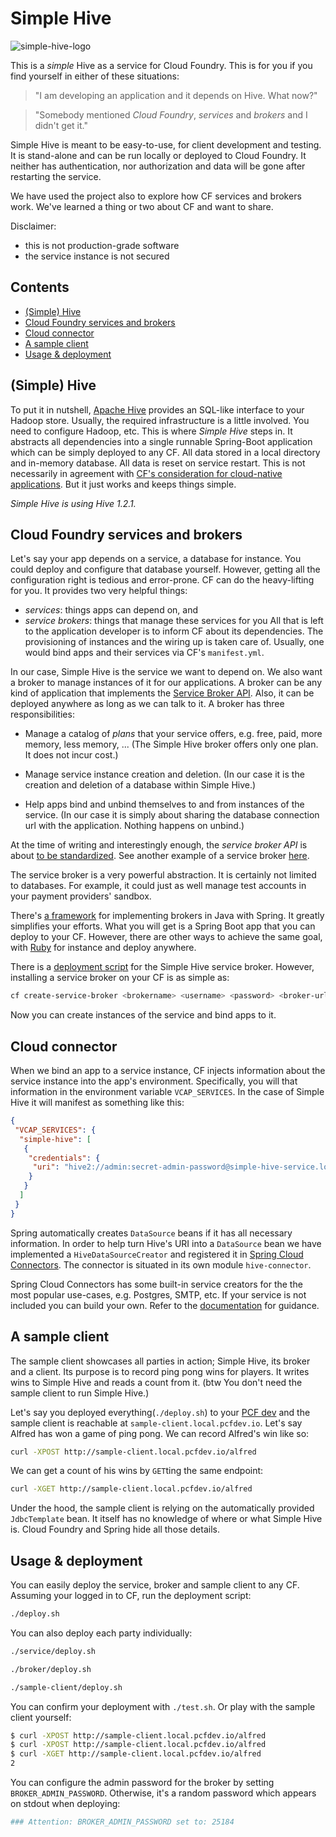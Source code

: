 # Simple Hive

![simple-hive-logo](https://docs.google.com/drawings/d/1oxi8BlLNEbHX0-vTDHRrdu1fgh55Q7FkP8uq66YA51A/pub?h=100)

This is a _simple_ Hive as a service for Cloud Foundry. This is for you if you find yourself in either of these situations:

> "I am developing an application and it depends on Hive. What now?"

> "Somebody mentioned _Cloud Foundry_, _services_ and _brokers_ and I didn't get it."

Simple Hive is meant to be easy-to-use, for client development and testing. It is stand-alone and can be run locally
or deployed to Cloud Foundry. It neither has authentication, nor authorization and data will be gone after restarting the service.

We have used the project also to explore how CF services and brokers work. We've learned a thing or two about CF and want to share.

Disclaimer:
 * this is not production-grade software
 * the service instance is not secured

## Contents
* [(Simple) Hive](#simple-hive-1)
* [Cloud Foundry services and brokers](#cf-services-and-brokers)
* [Cloud connector](#cloud-connector)
* [A sample client](#a-sample-client)
* [Usage & deployment](#usage--deployment)

## (Simple) Hive

To put it in nutshell, [Apache Hive](https://hive.apache.org/) provides an SQL-like interface to your Hadoop store.
Usually, the required infrastructure is a little involved. You need to configure Hadoop, etc. This is where _Simple Hive_ steps in.
It abstracts all dependencies into a single runnable Spring-Boot application which can be simply deployed to any CF. 
All data stored in a local directory and in-memory database. All data is reset on service restart. This is
not necessarily in agreement with [CF's consideration for cloud-native applications](https://docs.cloudfoundry.org/devguide/deploy-apps/prepare-to-deploy.html#filesystem).
But it just works and keeps things simple.

_Simple Hive is using Hive 1.2.1._

## Cloud Foundry services and brokers

Let's say your app depends on a service, a database for instance. You could deploy and configure that database yourself.
However, getting all the configuration right is tedious and error-prone. CF can do the heavy-lifting for you. It provides two very helpful things:
 * _services_: things apps can depend on, and
 * _service brokers_: things that manage these services for you
All that is left to the application developer is to inform CF about its dependencies. The provisioning of instances
and the wiring up is taken care of. Usually, one would bind apps and their services via CF's `manifest.yml`.

In our case, Simple Hive is the service we want to depend on. We also want a broker to manage instances of it for our
applications. A broker can be any kind of application that implements the [Service Broker API](https://docs.cloudfoundry.org/services/api.html#api-overview).
Also, it can be deployed anywhere as long as we can talk to it. A broker has three responsibilities:

 * Manage a catalog of _plans_ that your service offers, e.g. free, paid, more memory, less memory, ...
   (The Simple Hive broker offers only one plan. It does not incur cost.)

 * Manage service instance creation and deletion.
   (In our case it is the creation and deletion of a database within Simple Hive.)
    
 * Help apps bind and unbind themselves to and from instances of the service.
   (In our case it is simply about sharing the database connection url with the application. Nothing happens on unbind.) 
 
At the time of writing and interestingly enough, the _service broker API_ is about [to be standardized](https://www.openservicebrokerapi.org/).
See another example of a service broker [here](https://github.com/spring-cloud-samples/cloudfoundry-service-broker/tree/master/src/main/java/org/springframework/cloud/servicebroker/mongodb).

The service broker is a very powerful abstraction. It is certainly not limited to databases. For example, it could just as well manage test accounts in your payment providers' sandbox.

There's [a framework](https://github.com/spring-cloud/spring-cloud-cloudfoundry-service-broker) for implementing brokers
in Java with Spring. It greatly simplifies your efforts. What you will get is a Spring Boot app that you can deploy
to your CF. However, there are other ways to achieve the same goal, with [Ruby](https://github.com/cloudfoundry-samples/github-service-broker-ruby)
for instance and deploy anywhere.

There is a [deployment script](broker/deploy.sh) for the Simple Hive service broker.
However, installing a service broker on your CF is as simple as:
```bash
cf create-service-broker <brokername> <username> <password> <broker-url>
```
Now you can create instances of the service and bind apps to it.

## Cloud connector

When we bind an app to a service instance, CF injects information about the service instance into the app's environment.
Specifically, you will that information in the environment variable `VCAP_SERVICES`. In the case of Simple Hive it will
manifest as something like this:
```json
{
 "VCAP_SERVICES": {
  "simple-hive": [
   {
    "credentials": {
     "uri": "hive2://admin:secret-admin-password@simple-hive-service.local.pcfdev.io:80/your-db;transportMode=http;httpPath=simple-hive"
    }
   }
  ]
 }
}
```

Spring automatically creates `DataSource` beans if it has all necessary information. In order to help turn Hive's URI into a
`DataSource` bean we have implemented a `HiveDataSourceCreator` and registered it in [Spring Cloud Connectors](http://cloud.spring.io/spring-cloud-connectors/spring-cloud-connectors.html).
The connector is situated in its own module `hive-connector`.

Spring Cloud Connectors has some built-in service creators for the the most popular use-cases, e.g. Postgres, SMTP, etc.
If your service is not included you can build your own. Refer to the [documentation](http://cloud.spring.io/spring-cloud-connectors/spring-cloud-spring-service-connector.html#_connecting_to_generic_services) for guidance.

## A sample client

The sample client showcases all parties in action; Simple Hive, its broker and a client. 
Its purpose is to record ping pong wins for players.
It writes wins to Simple Hive and reads a count from it. (btw You don't need the sample client to run Simple Hive.)

Let's say you deployed everything(`./deploy.sh`) to your [PCF dev](https://pivotal.io/pcf-dev) and the sample client is
reachable at `sample-client.local.pcfdev.io`. Let's say Alfred has won a game of ping pong. We can record Alfred's win like so:
```bash
curl -XPOST http://sample-client.local.pcfdev.io/alfred
```

We can get a count of his wins by `GET`ting the same endpoint:
```bash
curl -XGET http://sample-client.local.pcfdev.io/alfred
```

Under the hood, the sample client is relying on the automatically provided `JdbcTemplate` bean. It itself has no knowledge
of where or what Simple Hive is. Cloud Foundry and Spring hide all those details.

## Usage & deployment

You can easily deploy the service, broker and sample client to any CF. Assuming your logged in to CF, run the deployment script:
```bash
./deploy.sh
```

You can also deploy each party individually:
```bash
./service/deploy.sh

./broker/deploy.sh  

./sample-client/deploy.sh
```

You can confirm your deployment with `./test.sh`. Or play with the sample client yourself:

```bash
$ curl -XPOST http://sample-client.local.pcfdev.io/alfred
$ curl -XPOST http://sample-client.local.pcfdev.io/alfred
$ curl -XGET http://sample-client.local.pcfdev.io/alfred
2
```

You can configure the admin password for the broker by setting `BROKER_ADMIN_PASSWORD`. Otherwise, it's a random
password which appears on stdout when deploying:
```bash
### Attention: BROKER_ADMIN_PASSWORD set to: 25184
```